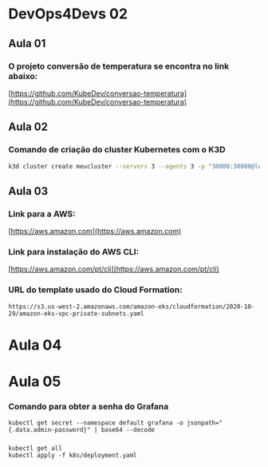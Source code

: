 # DevOps4Devs 02

## Aula 01
### O projeto conversão de temperatura se encontra no link abaixo:

[https://github.com/KubeDev/conversao-temperatura](https://github.com/KubeDev/conversao-temperatura)

## Aula 02
### Comando de criação do cluster Kubernetes com o K3D
```bash
k3d cluster create meucluster --servers 3 --agents 3 -p "30000:30000@loadbalancer"
```


## Aula 03

### Link para a AWS:

[https://aws.amazon.com](https://aws.amazon.com)

### Link para instalação do AWS CLI:

[https://aws.amazon.com/pt/cli](https://aws.amazon.com/pt/cli)

### URL do template usado do Cloud Formation:
```
https://s3.us-west-2.amazonaws.com/amazon-eks/cloudformation/2020-10-29/amazon-eks-vpc-private-subnets.yaml
```

# Aula 04

# Aula 05 

### Comando para obter a senha do Grafana
```
kubectl get secret --namespace default grafana -o jsonpath="{.data.admin-password}" | base64 --decode
```

###
```
kubectl get all
kubectl apply -f k8s/deployment.yaml
```